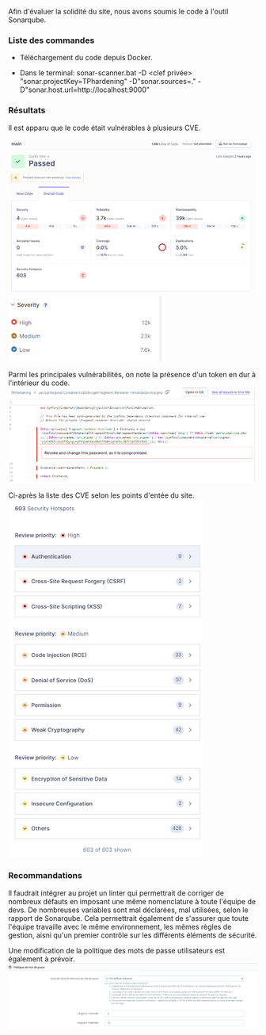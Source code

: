 Afin d'évaluer la solidité du site, nous avons soumis le code à l'outil Sonarqube.

### Liste des commandes

- Téléchargement du code depuis Docker.

- Dans le terminal:
  sonar-scanner.bat -D <clef privée> "sonar.projectKey=TPhardening" -D"sonar.sources=." -D"sonar.host.url=http://localhost:9000"

 ### Résultats

 Il est apparu que le code était vulnérables à plusieurs CVE.

 ![alt text](global.png)
![alt text](repartition.png)

Parmi les principales vulnérabilités, on note la présence d'un token en dur à l'intérieur du code.
![alt text](token.png)

Ci-après la liste des CVE selon les points d'entée du site.
![alt text](pointEntree.png)

### Recommandations

Il faudrait intégrer au projet un linter qui permettrait de corriger de nombreux défauts en imposant une même nomenclature à toute l'équipe de devs.
De nombreuses variables sont mal déclarées, mal utilisées, selon le rapport de Sonarqube.
Cela permettrait également de s'assurer que toute l'équipe travaille avec le même environnement, les mêmes règles de gestion, aisni qu'un premier contrôle sur les différents éléments de sécurité.

Une modification de la politique des mots de passe utilisateurs est également à prévoir.
![alt text](mdp.png)